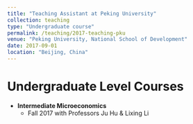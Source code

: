 ```yaml
---
title: "Teaching Assistant at Peking University"
collection: teaching
type: "Undergraduate course"
permalink: /teaching/2017-teaching-pku
venue: "Peking University, National School of Development"
date: 2017-09-01
location: "Beijing, China"
---
```



Undergraduate Level Courses
======
* **Intermediate Microeconomics**
  * Fall 2017 with Professors Ju Hu & Lixing Li